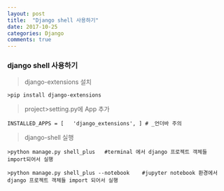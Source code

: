 ```yaml
---
layout: post
title:  "Django shell 사용하기"
date: 2017-10-25
categories: Django
comments: true
---
```


### django shell 사용하기 

> django-extensions 설치

`>pip install django-extensions`

> project>setting.py에 App 추가

`INSTALLED_APPS = [   'django_extensions', ] # _언더바 주의`

> django-shell 실행

`>python manage.py shell_plus 	#terminal 에서 django 프로젝트 객체들 import되어서 실행`

`>python manage.py shell_plus --notebook 	#jupyter notebook 환경에서 django 프로젝트 객체들 import 되어서 실행`


